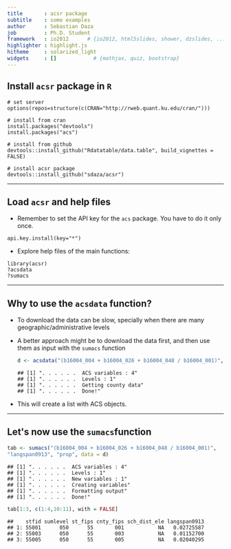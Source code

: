 ```yaml
---
title       : acsr package
subtitle    : some examples
author      : Sebastian Daza
job         : Ph.D. Student
framework   : io2012      # {io2012, html5slides, shower, dzslides, ...}
highlighter : highlight.js
hitheme     : solarized_light
widgets     : []            # {mathjax, quiz, bootstrap}
--- 
```


## Install `acsr` package in `R`


```
# set server
options(repos=structure(c(CRAN="http://rweb.quant.ku.edu/cran/")))

# install from cran
install.packages("devtools")
install.packages("acs")

# install from github
devtools::install_github("Rdatatable/data.table", build_vignettes = FALSE)

# install acsr package
devtools::install_github("sdaza/acsr")
```

---

## Load `acsr` and help files


- Remember to set the API key for the `acs` package. You have to do it only once.

```
api.key.install(key="*")
```

- Explore help files of the main functions: 

```
library(acsr)
?acsdata
?sumacs
```

----

## Why to use the `acsdata` function?

- To download the data can be slow, specially when there are many geographic/administrative levels
-  A better approach might be to download the data first, and then use them as input with the `sumacs` function 



    
    ```r
    d <- acsdata("(b16004_004 + b16004_026 + b16004_048 / b16004_001)", level = "county")
    ```
    
    ```
    ## [1] ". . . . . .  ACS variables : 4"
    ## [1] ". . . . . .  Levels : 1"
    ## [1] ". . . . . .  Getting county data"
    ## [1] ". . . . . .  Done!"
    ```

- This will create a list with ACS objects.

---

## Let's now use the `sumacs`function


```r
tab <- sumacs("(b16004_004 + b16004_026 + b16004_048 / b16004_001)", 
"langspan0913", "prop", data = d)
```

```
## [1] ". . . . . .  ACS variables : 4"
## [1] ". . . . . .  Levels : 1"
## [1] ". . . . . .  New variables : 1"
## [1] ". . . . . .  Creating variables"
## [1] ". . . . . .  Formatting output"
## [1] ". . . . . .  Done!"
```

```r
tab[1:3, c(1:4,10:11), with = FALSE]
```

```
##    stfid sumlevel st_fips cnty_fips sch_dist_ele langspan0913
## 1: 55001      050      55       001           NA   0.02725587
## 2: 55003      050      55       003           NA   0.01152700
## 3: 55005      050      55       005           NA   0.02040295
```

